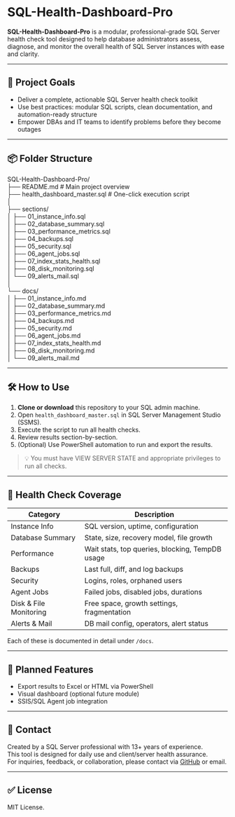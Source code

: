 # SQL-Health-Dashboard-Pro

**SQL-Health-Dashboard-Pro** is a modular, professional-grade SQL Server health check tool designed to help database administrators assess, diagnose, and monitor the overall health of SQL Server instances with ease and clarity.

---

## 🎯 Project Goals

- Deliver a complete, actionable SQL Server health check toolkit
- Use best practices: modular SQL scripts, clean documentation, and automation-ready structure
- Empower DBAs and IT teams to identify problems before they become outages

---

## 📦 Folder Structure

SQL-Health-Dashboard-Pro/  
├── README.md                              # Main project overview  
├── health_dashboard_master.sql           # One-click execution script  
│  
├── sections/  
│   ├── 01_instance_info.sql  
│   ├── 02_database_summary.sql  
│   ├── 03_performance_metrics.sql  
│   ├── 04_backups.sql  
│   ├── 05_security.sql  
│   ├── 06_agent_jobs.sql    
│   ├── 07_index_stats_health.sql   
│   ├── 08_disk_monitoring.sql    
│   └── 09_alerts_mail.sql    
│  
└── docs/  
│   ├── 01_instance_info.md  
│   ├── 02_database_summary.md  
│   ├── 03_performance_metrics.md  
│   ├── 04_backups.md  
│   ├── 05_security.md  
│   ├── 06_agent_jobs.md    
│   ├── 07_index_stats_health.md   
│   ├── 08_disk_monitoring.md    
│   └── 09_alerts_mail.md    
    
  
  
---

## 🛠 How to Use

1. **Clone or download** this repository to your SQL admin machine.
2. Open `health_dashboard_master.sql` in SQL Server Management Studio (SSMS).
3. Execute the script to run all health checks.
4. Review results section-by-section.
5. (Optional) Use PowerShell automation to run and export the results.

> 💡 You must have VIEW SERVER STATE and appropriate privileges to run all checks.

---

## 🧪 Health Check Coverage

| Category              | Description                                      |
|----------------------|--------------------------------------------------|
| Instance Info         | SQL version, uptime, configuration               |
| Database Summary      | State, size, recovery model, file growth         |
| Performance           | Wait stats, top queries, blocking, TempDB usage |
| Backups               | Last full, diff, and log backups                 |
| Security              | Logins, roles, orphaned users                    |
| Agent Jobs            | Failed jobs, disabled jobs, durations            |
| Disk & File Monitoring| Free space, growth settings, fragmentation       |
| Alerts & Mail         | DB mail config, operators, alert status          |

Each of these is documented in detail under `/docs`.

---

## 📅 Planned Features

- Export results to Excel or HTML via PowerShell
- Visual dashboard (optional future module)
- SSIS/SQL Agent job integration

---

## 📧 Contact

Created by a SQL Server professional with 13+ years of experience.  
This tool is designed for daily use and client/server health assurance.  
For inquiries, feedback, or collaboration, please contact via [GitHub](#) or email.

---

## ✅ License

MIT License.


